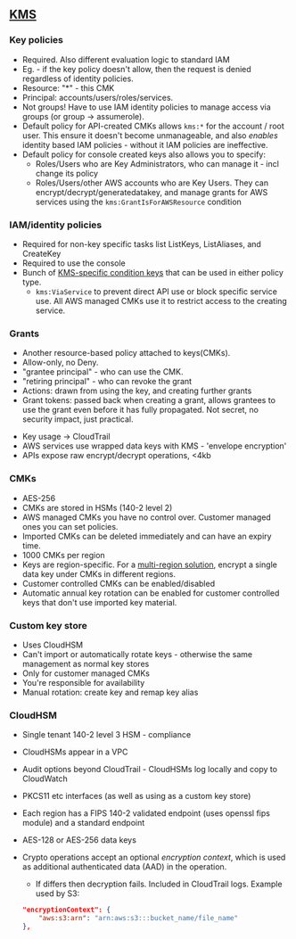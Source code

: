 ## [**KMS**](https://aws.amazon.com/kms/faqs/)
 
### Key policies

+ Required. Also different evaluation logic to standard IAM 
 + Eg. - if the key policy doesn't allow, then the request is denied regardless of identity policies.
+ Resource: "*" - this CMK
+ Principal: accounts/users/roles/services. 
 + Not groups! Have to use IAM identity policies to manage access via groups (or group -> assumerole).
+ Default policy for API-created CMKs allows `kms:*` for the account / root user. This ensure it doesn't become unmanageable, and also _enables_ identity based IAM policies - without it IAM policies are ineffective.
+ Default policy for console created keys also allows you to specify:
   + Roles/Users who are Key Administrators, who can manage it - incl change its policy
   + Roles/Users/other AWS accounts who are Key Users. They can encrypt/decrypt/generatedatakey, and manage grants for AWS services using the `kms:GrantIsForAWSResource` condition
 
### IAM/identity policies
   + Required for non-key specific tasks list ListKeys, ListAliases, and CreateKey
   + Required to use the console
+ Bunch of [KMS-specific condition keys](https://docs.aws.amazon.com/kms/latest/developerguide/policy-conditions.html?shortFooter=true#conditions-kms) that can be used in either policy type.
   + `kms:ViaService` to prevent direct API use or block specific service use. All AWS managed CMKs use it to restrict access to the creating service.

### Grants
+ Another resource-based policy attached to keys(CMKs).
+ Allow-only, no Deny.
+ "grantee principal" - who can use the CMK. 
+ "retiring principal" - who can revoke the grant
+ Actions: drawn from using the key, and creating further grants
+ Grant tokens: passed back when creating a grant, allows grantees to use the grant even before it has fully propagated. Not secret, no security impact, just practical.

* Key usage -> CloudTrail
* AWS services use wrapped data keys with KMS - 'envelope encryption'
* APIs expose raw encrypt/decrypt operations, <4kb

### CMKs
   + AES-256
   + CMKs are stored in HSMs (140-2 level 2)
   + AWS managed CMKs you have no control over. Customer managed ones you can set policies.
   + Imported CMKs can be deleted immediately and can have an expiry time.
   + 1000 CMKs per region
   + Keys are region-specific. For a [multi-region solution](https://aws.amazon.com/blogs/security/how-to-use-the-new-aws-encryption-sdk-to-simplify-data-encryption-and-improve-application-availability/), encrypt a single data key under CMKs in different regions.
   + Customer controlled CMKs can be enabled/disabled
   + Automatic annual key rotation can be enabled for customer controlled keys that don't use imported key material.

### Custom key store
   + Uses CloudHSM
   + Can't import or automatically rotate keys - otherwise the same management as normal key stores
   + Only for customer managed CMKs
   + You're responsible for availability
   + Manual rotation: create key and remap key alias

### CloudHSM
   + Single tenant 140-2 level 3 HSM - compliance
   + CloudHSMs appear in a VPC
   + Audit options beyond CloudTrail - CloudHSMs log locally and copy to CloudWatch
   + PKCS11 etc interfaces (as well as using as a custom key store)

+ Each region has a FIPS 140-2 validated endpoint (uses openssl fips module) and a standard endpoint
+ AES-128 or AES-256 data keys
+ Crypto operations accept an optional _encryption context_, which is used as additional authenticated data (AAD) in the operation. 
   + If differs then decryption fails. Included in CloudTrail logs. Example used by S3:
   ```json
   "encryptionContext": {
       "aws:s3:arn": "arn:aws:s3:::bucket_name/file_name"
   },
   ```

